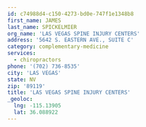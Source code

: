 ```yaml
---
id: c74988d4-c150-4273-bd0e-747f1e1348b8
first_name: JAMES
last_name: SPICKELMIER
org_name: 'LAS VEGAS SPINE INJURY CENTERS'
address: '5642 S. EASTERN AVE., SUITE C'
category: complementary-medicine
services:
  - chiropractors
phone: '(702) 736-8535'
city: 'LAS VEGAS'
state: NV
zip: '89119'
title: 'LAS VEGAS SPINE INJURY CENTERS'
_geoloc:
  lng: -115.13905
  lat: 36.088922
---
```

